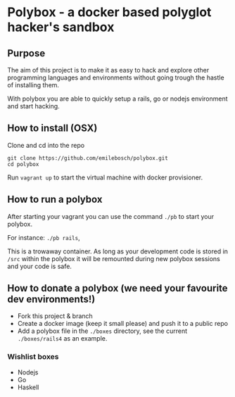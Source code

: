 # Polybox - a docker based polyglot hacker's sandbox

## Purpose

The aim of this project is to make it as easy to hack and explore other programming languages and environments without going trough the hastle of installing them. 

With polybox you are able to quickly setup a rails, go or nodejs environment and start hacking.

## How to install (OSX)

Clone and cd into the repo

```
git clone https://github.com/emilebosch/polybox.git
cd polybox
```

Run `vagrant up` to start the virtual machine with docker provisioner.

## How to run a polybox

After starting your vagrant you can use the command `./pb` to start your polybox. 

For instance: `./pb rails`,

This is a trowaway container. As long as your development code is stored in `/src` within the polybox it will be remounted during new polybox sessions and your code is safe.

## How to donate a polybox (we need your favourite dev environments!)

- Fork this project & branch
- Create a docker image (keep it small please) and push it to a public repo
- Add a polybox file in the `./boxes` directory, see the current `./boxes/rails4` as an example.

### Wishlist boxes

- Nodejs
- Go
- Haskell